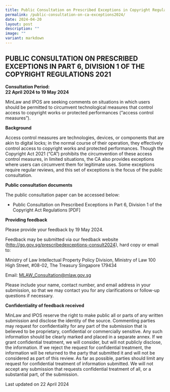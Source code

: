 ```yaml
---
title: Public Consultation on Prescribed Exceptions in Copyright Regulations 2021
permalink: /public-consultation-on-ca-exceptions2024/
date: 2024-04-20
layout: post
description: ""
image: ""
variant: markdown
---
```

**PUBLIC CONSULTATION ON PRESCRIBED EXCEPTIONS IN PART 6, DIVISION 1 OF THE COPYRIGHT REGULATIONS 2021**
---

**Consultation Period:  
22 April 2024 to 19 May 2024**

MinLaw and IPOS are seeking comments on situations in which users should be permitted to circumvent technological measures that control access to copyright works or protected performances (“access control measures”).


**Background**

Access control measures are technologies, devices, or components that are akin to digital locks; in the normal course of their operation, they effectively control access to copyright works and protected performances. Though the Copyright Act 2021 (“CA”) prohibits the circumvention of these access control measures, in limited situations, the CA also provides exceptions where users can circumvent them for legitimate uses. Some exceptions require regular reviews, and this set of exceptions is the focus of the public consultation.  

**Public consultation documents**

The public consultation paper can be accessed below:

- [](/files/2024_Public_Consultation_on_Prescribed_Exceptions_in_Part_6__Division_1_of_the_Copyright_Regulations_2021.pdf)Public Consultation on Prescribed Exceptions in Part 6, Division 1 of the Copyright Act Regulations \[PDF\] 


**Providing feedback**

Please provide your feedback by 19 May 2024.

Feedback may be submitted via our feedback website (http://go.gov.sg/prescribedexceptions-consult2024), hard copy or email to: 

Ministry of Law
Intellectual Property Policy Division, Ministry of Law
100 High Street, #08-02, The Treasury
Singapore 179434	

Email: 
MLAW_Consultation@mlaw.gov.sg  

Please include your name, contact number, and email address in your submission, so that we may contact you for any clarifications or follow-up questions if necessary.

**Confidentiality of feedback received**

MinLaw and IPOS reserve the right to make public all or parts of any written submission and disclose the identity of the source. Commenting parties may request for confidentiality for any part of the submission that is believed to be proprietary, confidential or commercially sensitive. Any such information should be clearly marked and placed in a separate annex. If we grant confidential treatment, we will consider, but will not publicly disclose, the information. If we reject the request for confidential treatment, the information will be returned to the party that submitted it and will not be considered as part of this review. As far as possible, parties should limit any request for confidential treatment of information submitted. We will not accept any submission that requests confidential treatment of all, or a substantial part, of the submission.
<p class="right-side-updated">Last updated on 22 April 2024</p>